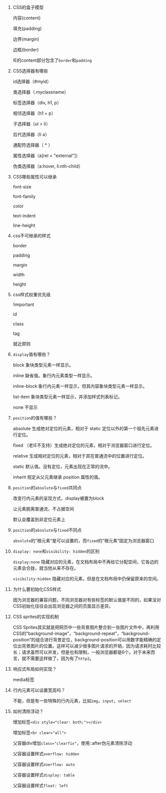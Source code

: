 1. CSS的盒子模型

    内容(content)
   
    填充(padding)
   
    边界(margin)
   
    边框(border)
   
    IE的content部分包含了`border`和`padding`

2. CSS选择器有哪些

    id选择器（#myid）
   
    类选择器（.myclassname）
   
    标签选择器（div, h1, p）
   
    相邻选择器（h1 + p）
   
    子选择器（ul > li）
   
    后代选择器（li a）
   
    通配符选择器（ * ）
   
    属性选择器（a[rel = "external"]）
   
    伪类选择器（a:hover, li:nth-child）
    
3. CSS哪些属性可以继承

    font-size
   
    font-family
   
    color
   
    text-indent
   
    line-height
    
4. css不可继承的样式

    border
   
    padding
   
    margin
   
    width
   
    height

5. css样式权重优先级

    !important
    
    id
    
    class
    
    tag
    
    就近原则

6. `display`值有哪些？

    block 象块类型元素一样显示。
   
    inline 缺省值。象行内元素类型一样显示。
   
    inline-block 象行内元素一样显示，但其内容象块类型元素一样显示。
   
    list-item 象块类型元素一样显示，并添加样式列表标记。
   
    none 不显示

7. `position`的值有哪些？

    absolute 生成绝对定位的元素，相对于 static 定位以外的第一个祖先元素进行定位。
   
    fixed （老IE不支持）生成绝对定位的元素，相对于浏览器窗口进行定位。
   
    relative 生成相对定位的元素，相对于其在普通流中的位置进行定位。
   
    static 默认值。没有定位，元素出现在正常的流中。
   
    inherit 规定从父元素继承 position 属性的值。

8. `position`的`absolute`与`fixed`共同点

    改变行内元素的呈现方式，display被置为block
   
    让元素脱离普通流，不占据空间
   
    默认会覆盖到非定位元素上

9. `position`的`absolute`与`fixed`不同点

    `absolute`的”根元素“是可以设置的，而`fixed`的”根元素“固定为浏览器窗口

10. `display: none`和`visibility: hidden`的区别

    `display:none` 隐藏对应的元素，在文档布局中不再给它分配空间，它各边的元素会合拢，就当他从来不存在。
   
    `visibility:hidden` 隐藏对应的元素，但是在文档布局中仍保留原来的空间。

11. 为什么要初始化CSS样式

    因为浏览器的兼容问题，不同浏览器对有些标签的默认值是不同的，如果没对CSS初始化往往会出现浏览器之间的页面显示差异。

12. CSS sprites的实现机制

    CSS Sprites其实就是把网页中一些背景图片整合到一张图片文件中，再利用CSS的“background-image”，“background-repeat”，“background-position”的组合进行背景定位，background-position可以用数字能精确的定位出背景图片的位置。这样可以减少很多图片请求的开销，因为请求耗时比较长；请求虽然可以并发，但是也有限制，一般浏览器都是6个。对于未来而言，就不需要这样做了，因为有了`http2`。

13. 响应式布局如何实现？

    media标签

14. 行内元素可以设置宽高吗？

    不能，但是有一些特殊的行内元素，比如`img`，`input`，`select`

15. 如何清除浮动？

    增加标签`<div style="clear: both;"></div>`
   
    增加标签`<br clear="all">`
   
    父容器div增加`class="clearfix"`，使用::after伪元素清除浮动
   
    父容器设置样式`overflow: hidden`
   
    父容器设置样式`overflow: auto`
   
    父容器设置样式`display: table`
   
    父容器设置样式`float: left`

